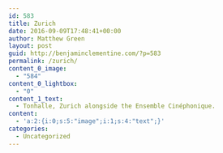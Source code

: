 ```yaml
---
id: 583
title: Zurich
date: 2016-09-09T17:48:41+00:00
author: Matthew Green
layout: post
guid: http://benjaminclementine.com/?p=583
permalink: /zurich/
content_0_image:
  - "584"
content_0_lightbox:
  - "0"
content_1_text:
  - Tonhalle, Zurich alongside the Ensemble Cinéphonique.
content:
  - 'a:2:{i:0;s:5:"image";i:1;s:4:"text";}'
categories:
  - Uncategorized
---
```

